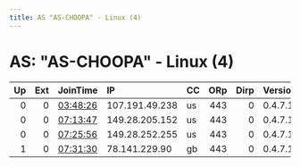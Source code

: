 ```yaml
---
title: AS "AS-CHOOPA" - Linux (4)
---
```


# AS: "AS-CHOOPA" - Linux (4)

|   Up |   Ext | JoinTime                                                                                              | IP             | CC   |   ORp |   Dirp | Version   | Contact                   | Nickname            |   eFamMembers |
|-----:|------:|:------------------------------------------------------------------------------------------------------|:---------------|:-----|------:|-------:|:----------|:--------------------------|:--------------------|--------------:|
|    0 |     0 | [03:48:26](https://nusenu.github.io/OrNetStats/w/relay/ED0B4FEF10D4CA6399204F4E21AF71DDEA6D0485.html) | 107.191.49.238 | us   |   443 |      0 | 0.4.7.13  | None                      | gC9bdfOqGRQ3DII26fZ |             1 |
|    0 |     0 | [07:13:47](https://nusenu.github.io/OrNetStats/w/relay/04622D301A2507E7FD4906688A4F5E4C6B9237CC.html) | 149.28.205.152 | us   |   443 |      0 | 0.4.7.13  | None                      | zsj2wPtPc3Tc6fcCxig |             1 |
|    0 |     0 | [07:25:56](https://nusenu.github.io/OrNetStats/w/relay/B255D3E26A224B7CBAA97470B40032C1EE235F8E.html) | 149.28.252.255 | us   |   443 |      0 | 0.4.7.13  | None                      | JEfGAJYDjRcZy5DUugZ |             1 |
|    1 |     0 | [07:31:30](https://nusenu.github.io/OrNetStats/w/relay/5494F42F2C1391EA6FA3E62999B660A5B57DA46A.html) | 78.141.229.90  | gb   |   443 |      0 | 0.4.7.13  | bc1q62dzsw27j4f05myjjtr4r | PrivateUntilDeath   |             1 |
